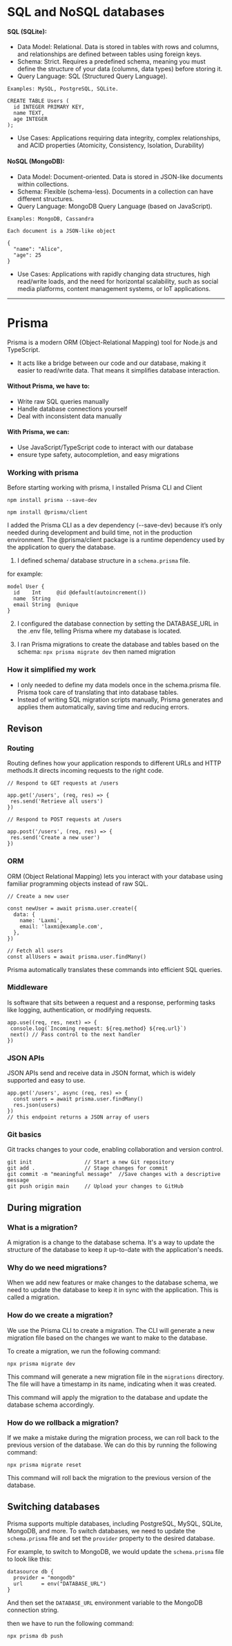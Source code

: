 
# SQL and NoSQL databases

#### SQL (SQLite):

- Data Model: Relational. Data is stored in tables with rows and columns, and relationships are defined between tables using foreign keys.
- Schema: Strict. Requires a predefined schema, meaning you must define the structure of your data (columns, data types) before storing it.
- Query Language: SQL (Structured Query Language).

` Examples: MySQL, PostgreSQL, SQLite. `
```
CREATE TABLE Users (
  id INTEGER PRIMARY KEY,
  name TEXT,
  age INTEGER
);

```
- Use Cases: Applications requiring data integrity, complex relationships, and ACID properties (Atomicity, Consistency, Isolation, Durability) 

#### NoSQL (MongoDB):

- Data Model: Document-oriented. Data is stored in JSON-like documents within collections.
- Schema: Flexible (schema-less). Documents in a collection can have different structures.
- Query Language: MongoDB Query Language (based on JavaScript).

` Examples: MongoDB, Cassandra `
``` 
Each document is a JSON-like object

{
  "name": "Alice",
  "age": 25
}

```
- Use Cases: Applications with rapidly changing data structures, high read/write loads, and the need for horizontal scalability, such as social media platforms, content management systems, or IoT applications.
 ---

# Prisma
Prisma is a modern ORM (Object-Relational Mapping) tool for Node.js and TypeScript.
- It acts like a bridge between our code and our database, making it easier to read/write data. That means it simplifies database interaction.


#### Without Prisma, we have to:

- Write raw SQL queries manually
- Handle database connections yourself
- Deal with inconsistent data manually

#### With Prisma, we can: 
- Use JavaScript/TypeScript code to interact with our database
- ensure type safety, autocompletion, and easy migrations

### Working with prisma 

Before starting working with prisma, I installed Prisma CLI and Client

``` 
npm install prisma --save-dev 

npm install @prisma/client 
```

I added the Prisma CLI as a dev dependency (--save-dev) because it’s only needed during development and build time, not in the production environment. The @prisma/client package is a runtime dependency used by the application to query the database.



1.   I defined schema/ database structure in a ` schema.prisma ` file. 

for example:
```
model User {
  id    Int     @id @default(autoincrement())
  name  String
  email String  @unique
}
```


2. I configured the database connection by setting the DATABASE_URL in the .env file, telling Prisma where my database is located.

3. I ran Prisma migrations to create the database and tables based on the schema:
`npx prisma migrate dev`
then named migration


### How it simplified my work
- I only needed to define my data models once in the schema.prisma file. Prisma took care of translating that into database tables.
- Instead of writing SQL migration scripts manually, Prisma generates and applies them automatically, saving time and reducing errors.


## Revison

### Routing

Routing defines how your application responds to different URLs and HTTP methods.It directs incoming requests to the right code.

 ```
 // Respond to GET requests at /users

app.get('/users', (req, res) => {
  res.send('Retrieve all users')
})

// Respond to POST requests at /users

app.post('/users', (req, res) => {
  res.send('Create a new user')
})
 ```

### ORM 
ORM (Object Relational Mapping) lets you interact with your database using familiar programming objects instead of raw SQL.

```
// Create a new user

const newUser = await prisma.user.create({
  data: {
    name: 'Laxmi',
    email: 'laxmi@example.com',
  },
})

// Fetch all users
const allUsers = await prisma.user.findMany()
```
 Prisma automatically translates these commands into efficient SQL queries.

 ### Middleware 
 Is software that sits between a request and a response, performing tasks like logging, authentication, or modifying requests.

 ```
 app.use((req, res, next) => {
  console.log(`Incoming request: ${req.method} ${req.url}`)
  next() // Pass control to the next handler
})

 ```
### JSON APIs 
JSON APIs send and receive data in JSON format, which is widely supported and easy to use.
```
app.get('/users', async (req, res) => {
  const users = await prisma.user.findMany()
  res.json(users)
})
// this endpoint returns a JSON array of users
```

### Git basics
Git tracks changes to your code, enabling collaboration and version control.
```
git init                 // Start a new Git repository
git add .                // Stage changes for commit
git commit -m "meaningful message"  //Save changes with a descriptive message
git push origin main     // Upload your changes to GitHub
```


## During migration

### What is a migration?

A migration is a change to the database schema. It's a way to update the structure of the database to keep it up-to-date with the application's needs.

### Why do we need migrations?

When we add new features or make changes to the database schema, we need to update the database to keep it in sync with the application. This is called a migration.

### How do we create a migration?

We use the Prisma CLI to create a migration. The CLI will generate a new migration file based on the changes we want to make to the database.

To create a migration, we run the following command:

```
npx prisma migrate dev
```

This command will generate a new migration file in the `migrations` directory. The file will have a timestamp in its name, indicating when it was created.

This command will apply the migration to the database and update the database schema accordingly.

### How do we rollback a migration?

If we make a mistake during the migration process, we can roll back to the previous version of the database. We can do this by running the following command:

```
npx prisma migrate reset
```

This command will roll back the migration to the previous version of the database.

## Switching databases

Prisma supports multiple databases, including PostgreSQL, MySQL, SQLite, MongoDB, and more. To switch databases, we need to update the `schema.prisma` file and set the `provider` property to the desired database.

For example, to switch to MongoDB, we would update the `schema.prisma` file to look like this:

```
datasource db {
  provider = "mongodb"
  url      = env("DATABASE_URL")
}
```

And then set the `DATABASE_URL` environment variable to the MongoDB connection string.

then we have to run the following command:

``` 
npx prisma db push
```
